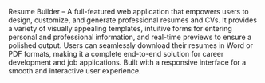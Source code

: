 Resume Builder – A full-featured web application that empowers users to design, customize, and generate professional resumes and CVs. It provides a variety of visually appealing templates, intuitive forms for entering personal and professional information, and real-time previews to ensure a polished output. Users can seamlessly download their resumes in Word or PDF formats, making it a complete end-to-end solution for career development and job applications. Built with a responsive interface for a smooth and interactive user experience.
